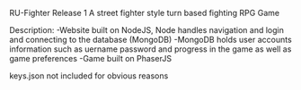 RU-Fighter Release 1
A street fighter style turn based fighting RPG Game

Description:
    -Website built on NodeJS, Node handles navigation and login and connecting to the database (MongoDB)
    -MongoDB holds user accounts information such as uername password and progress in the game as well as game preferences
    -Game built on PhaserJS

keys.json not included for obvious reasons
